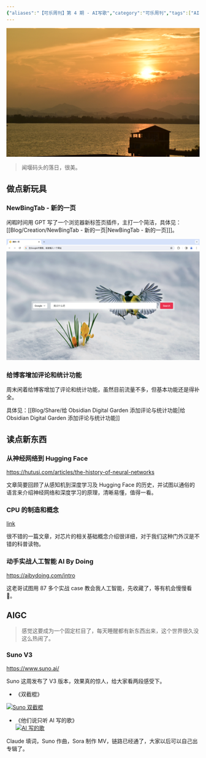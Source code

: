 ```yaml
---
{"aliases":"【可乐周刊】第 4 期 - AI写歌","category":"可乐周刊","tags":["AI写歌","浏览器插件","博客"],"status":"published","link":"NA","date created":"2024-03-24 Sun 17:45:01","date modified":"2024-03-24 Sun 19:16:51","dg-publish":true,"permalink":"/Inbox/可乐周刊/【可乐周刊】第 4 期 - AI写歌/","dgPassFrontmatter":true}
---
```


![8520A42E-5F94-4CD3-86D0-83F895CEE21C](https://github.com/Yunz93/PicRepo/raw/main/image/%E9%97%BB%E5%A0%B0%E7%A0%81%E5%A4%B4%E8%90%BD%E6%97%A5.jpeg)

>闻堰码头的落日，很美。

## 做点新玩具

### NewBingTab - 新的一页

闲暇时间用 GPT 写了一个浏览器新标签页插件，主打一个简洁，具体见：[[Blog/Creation/NewBingTab - 新的一页\|NewBingTab - 新的一页]]]。

![Pasted image 20240323143125](https://github.com/Yunz93/PicRepo/raw/main/image/NewBingTab.png)

### 给博客增加评论和统计功能

周末闲着给博客增加了评论和统计功能，虽然目前流量不多，但基本功能还是得补全。

具体见：[[Blog/Share/给 Obsidian Digital Garden 添加评论与统计功能\|给 Obsidian Digital Garden 添加评论与统计功能]]

## 读点新东西

### 从神经网络到 Hugging Face

<https://hutusi.com/articles/the-history-of-neural-networks>

文章简要回顾了从感知机到深度学习及 Hugging Face 的历史，并试图以通俗的语言来介绍神经网络和深度学习的原理，清晰易懂，值得一看。

### CPU 的制造和概念

[link](https://plantegg.github.io/2021/06/01/CPU的制造和概念)

很不错的一篇文章，对芯片的相关基础概念介绍很详细，对于我们这种门外汉是不错的科普读物。

### 动手实战人工智能 AI By Doing

<https://aibydoing.com/intro>

这老哥试图用 87 多个实战 case 教会我人工智能，先收藏了，等有机会慢慢看🤣。

## AIGC

>感觉这要成为一个固定栏目了，每天睡醒都有新东西出来，这个世界很久没这么热闹了。

### Suno V3

<https://www.suno.ai/>

Suno 这周发布了 V3 版本，效果真的惊人，给大家看两段感受下。

- 《双截棍》

[![Suno 双截棍](https://i.ytimg.com/vi/PYRuxFdNAlA/hqdefault.jpg)](https://youtu.be/PYRuxFdNAlA?si=UMUACqw1iLejAoVD "Suno 双截棍")

- 《他们说只听 AI 写的歌》  
[![AI 写的歌](https://i.ytimg.com/vi/xHsXydrDle0/hqdefault.jpg)](https://www.youtube.com/watch?v=xHsXydrDle0 "AI 写的歌")

Claude 填词，Suno 作曲，Sora 制作 MV，链路已经通了，大家以后可以自己出专辑了。

